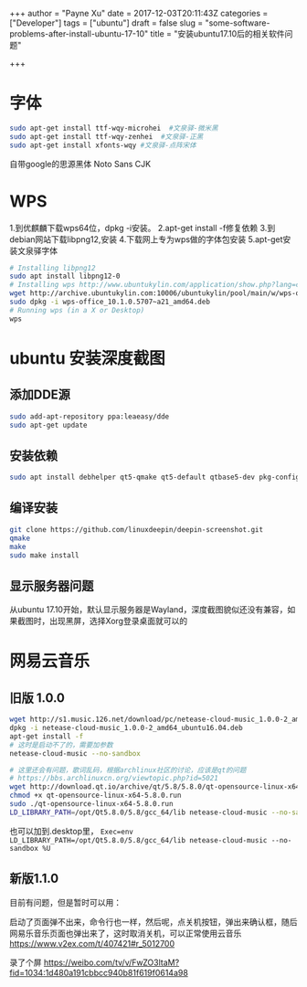 +++
author = "Payne Xu"
date = 2017-12-03T20:11:43Z
categories = ["Developer"]
tags = ["ubuntu"]
draft = false
slug = "some-software-problems-after-install-ubuntu-17-10"
title = "安装ubuntu17.10后的相关软件问题"

+++

# 字体
```bash
sudo apt-get install ttf-wqy-microhei  #文泉驿-微米黑
sudo apt-get install ttf-wqy-zenhei  #文泉驿-正黑
sudo apt-get install xfonts-wqy #文泉驿-点阵宋体
```
自带google的思源黑体 Noto Sans CJK
# WPS
1.到优麒麟下载wps64位，dpkg -i安装。
2.apt-get install -f修复依赖
3.到debian网站下载libpng12,安装
4.下载网上专为wps做的字体包安装
5.apt-get安装文泉驿字体
<!--more-->
```bash
# Installing libpng12
sudo apt install libpng12-0
# Installing wps http://www.ubuntukylin.com/application/show.php?lang=cn&id=278
wget http://archive.ubuntukylin.com:10006/ubuntukylin/pool/main/w/wps-office/wps-office_10.1.0.6115_amd64.deb
sudo dpkg -i wps-office_10.1.0.5707~a21_amd64.deb
# Running wps (in a X or Desktop)
wps 
```

# ubuntu 安装深度截图
## 添加DDE源
```bash
sudo add-apt-repository ppa:leaeasy/dde
sudo apt-get update
```
## 安装依赖
```bash
sudo apt install debhelper qt5-qmake qt5-default qtbase5-dev pkg-config libqt5svg5-dev libqt5x11extras5-dev qttools5-dev-tools libxcb-util0-dev libstartup-notification0-dev qtbase5-private-dev qtmultimedia5-dev x11proto-xext-dev libmtdev-dev libegl1-mesa-dev x11proto-record-dev libxtst-dev libudev-dev libfontconfig1-dev libfreetype6-dev libglib2.0-dev libxrender-dev libdtkwidget-dev deepin-notifications libdtkwm-dev
```
## 编译安装
```bash
git clone https://github.com/linuxdeepin/deepin-screenshot.git
qmake
make
sudo make install
```

## 显示服务器问题
从ubuntu 17.10开始，默认显示服务器是Wayland，深度截图貌似还没有兼容，如果截图时，出现黑屏，选择Xorg登录桌面就可以的


# 网易云音乐
## 旧版 1.0.0
```bash
wget http://s1.music.126.net/download/pc/netease-cloud-music_1.0.0-2_amd64_ubuntu16.04.deb
dpkg -i netease-cloud-music_1.0.0-2_amd64_ubuntu16.04.deb
apt-get install -f
# 这时是启动不了的，需要加参数
netease-cloud-music --no-sandbox

# 这里还会有问题，歌词乱码，根据archlinux社区的讨论，应该是qt的问题
# https://bbs.archlinuxcn.org/viewtopic.php?id=5021
wget http://download.qt.io/archive/qt/5.8/5.8.0/qt-opensource-linux-x64-5.8.0.run
chmod +x qt-opensource-linux-x64-5.8.0.run
sudo ./qt-opensource-linux-x64-5.8.0.run
LD_LIBRARY_PATH=/opt/Qt5.8.0/5.8/gcc_64/lib netease-cloud-music --no-sandbox
```

也可以加到.desktop里，
`Exec=env LD_LIBRARY_PATH=/opt/Qt5.8.0/5.8/gcc_64/lib netease-cloud-music --no-sandbox %U`

## 新版1.1.0
目前有问题，但是暂时可以用：

启动了页面弹不出来，命令行也一样，然后呢，点关机按钮，弹出来确认框，随后网易乐音乐页面也弹出来了，这时取消关机，可以正常使用云音乐
https://www.v2ex.com/t/407421#r_5012700

录了个屏 https://weibo.com/tv/v/FwZO3ltaM?fid=1034:1d480a191cbbcc940b81f619f0614a98

